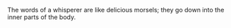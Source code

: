 The words of a whisperer are like delicious morsels; they go down into the inner parts of the body.

